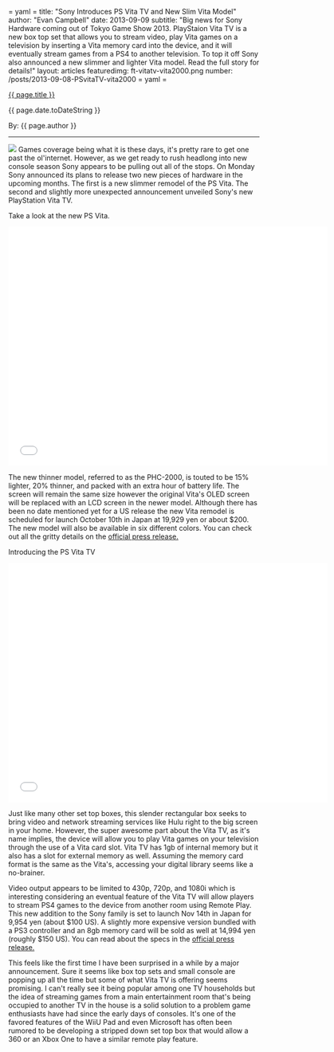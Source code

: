 = yaml =
title: "Sony Introduces PS Vita TV and New Slim Vita Model"
author: "Evan Campbell"
date: 2013-09-09
subtitle: "Big news for Sony Hardware coming out of Tokyo Game Show 2013. PlayStaion Vita TV is a new box top set that allows you to stream video, play Vita games on a television by inserting a Vita memory card into the device, and it will eventually stream games from a PS4 to another television. To top it off Sony also announced a new slimmer and lighter Vita model. Read the full story for details!"
layout: articles
featuredimg: ft-vitatv-vita2000.png
number: /posts/2013-09-08-PSvitaTV-vita2000
= yaml =

<a href="{{ page.url }}" class='postTitleLink'><p class='postTitle'>{{ page.title }}</p></a>
<p class='postPublished'>{{ page.date.toDateString }}</p>
<p class='postAuthor'>By: {{ page.author }}</p>
<hr>

<div class='articleSection'>
<img src='/images/forPosts/psvita-tv-01.png' class='articlesImgCenter'> Games coverage being what it is these days, it's pretty rare to get one past the ol'internet. However, as we get ready to rush headlong into new console season Sony appears to be pulling out all of the stops. On Monday Sony announced its plans to release two new pieces of hardware in the upcoming months. The first is a new slimmer remodel of the PS Vita. The second and slightly more unexpected announcement unveiled Sony's new PlayStation Vita TV.

<p>Take a look at the new PS Vita.</p>

<iframe width="640" height="480" src="//www.youtube.com/embed/fkVTNab0JTs" frameborder="0" allowfullscreen></iframe>

<p>The new thinner model, referred to as the PHC-2000, is touted to be 15% lighter, 20% thinner, and packed with an extra hour of battery life. The screen will remain the same size however the original Vita's OLED screen will be replaced with an LCD screen in the newer model. Although there has been no date mentioned yet for a US release the new Vita remodel is scheduled for launch October 10th in Japan at 19,929 yen or about $200. The new model will also be available in six different colors. You can check out all the gritty details on the <a href="http://www.scei.co.jp/corporate/release/pdf/130909b_e.pdf">official press release.</a></p>

<p>Introducing the PS Vita TV</p>

<iframe width="640" height="480" src="//www.youtube.com/embed/rG5l78gbvpU" frameborder="0" allowfullscreen></iframe>

<p>Just like many other set top boxes, this slender rectangular box seeks to bring video and network streaming services like Hulu right to the big screen in your home. However, the super awesome part about the Vita TV, as it's name implies, the device will allow you to play Vita games on your television through the use of a Vita card slot. Vita TV has 1gb of internal memory but it also has a slot for external memory as well. Assuming the memory card format is the same as the Vita's, accessing your digital library seems like a no-brainer.</p>

<p>Video output appears to be limited to 430p, 720p, and 1080i which is interesting considering an eventual feature of the Vita TV will allow players to stream PS4 games to the device from another room using Remote Play. This new addition to the Sony family is set to launch Nov 14th in Japan for 9,954 yen (about $100 US). A slightly more expensive version bundled with a PS3 controller and an 8gb memory card will be sold as well at 14,994 yen (roughly $150 US). You can read about the specs in the <a href="http://www.scei.co.jp/corporate/release/pdf/130909c_e.pdf">official press release.</a></p>

<p>This feels like the first time I have been surprised in a while by a major announcement. Sure it seems like box top sets and small console are popping up all the time but some of what Vita TV is offering seems promising. I can't really see it being popular among one TV households but the idea of streaming games from a main entertainment room that's being occupied to another TV in the house is a solid solution to a problem game enthusiasts have had since the early days of consoles. It's one of the favored features of the WiiU Pad and even Microsoft has often been rumored to be developing a stripped down set top box that would allow a 360 or an Xbox One to have a similar remote play feature.</p>
</div>
